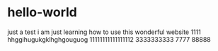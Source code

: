 # hello-world
just a test
i am just learning how to use this wonderful website 1111
hhggihugukgklhghgouguog
11111111111111112
3333333333
7777
88888